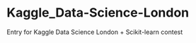 Kaggle_Data-Science-London
==========================

Entry for Kaggle Data Science London + Scikit-learn contest
